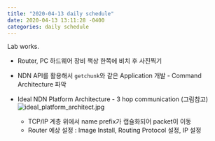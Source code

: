 ```yaml
---
title: "2020-04-13 daily schedule"
date: 2020-04-13 13:11:28 -0400
categories: daily schedule
---
```

Lab works.

* Router, PC 하드웨어 장비 책상 한쪽에 비치 후 사진찍기
* NDN API를 활용해서 `getchunk`와 같은 Application 개발 - Command Architecture 파악

* Ideal NDN Platform Architecture - 3 hop communication (그림참고)
![ideal_platform_architect.jpg](https://corona92.github.io\assets\images\ideal_platform_architect.jpg)

  - TCP/IP 계층 위에서 name prefix가 캡슐화되어 packet이 이동
  - Router 예상 설정 : Image Install, Routing Protocol 설정, IP 설정
